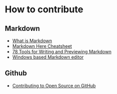 How to contribute
===================

## Markdown
* [What is Markdown](http://en.wikipedia.org/wiki/Markdown "What is Markdown")
* [Markdown Here Cheatsheet](https://github.com/adam-p/markdown-here/wiki/Markdown-Here-Cheatsheet "Markdown Here Cheatsheet")
* [78 Tools for Writing and Previewing Markdown](http://mashable.com/2013/06/24/markdown-tools/ "78 Tools for Writing and Previewing Markdown")
* [Windows based Markdown editor](http://markdownpad.com/ "Windows based Markdown editor")


## Github
* [Contributing to Open Source on GitHub](https://guides.github.com/activities/contributing-to-open-source/ "Contributing to Open Source on GitHub")